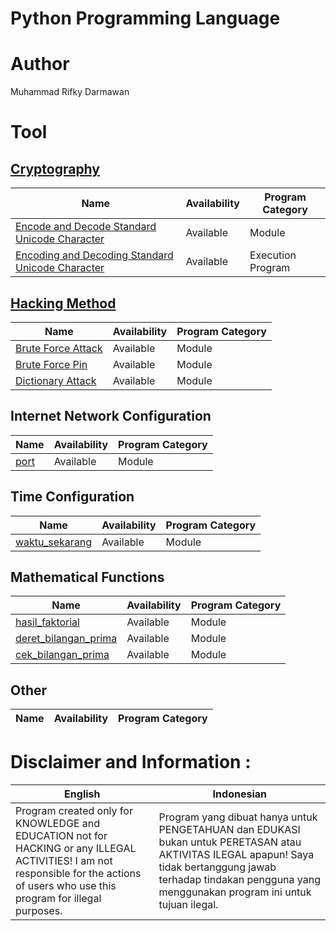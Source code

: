 # Python Programming Language

# Author
Muhammad Rifky Darmawan

# Tool
## [Cryptography](https://github.com/rifkydarmawan62/Python/tree/Publik/Modul/kriptografi)
| Name | Availability | Program Category |
| --- | --- | --- |
| [Encode and Decode Standard Unicode Character](https://github.com/rifkydarmawan62/Python/blob/Publik/Modul/kriptografi/unicode_standar.py) | Available | Module |
| [Encoding and Decoding Standard Unicode Character](https://github.com/rifkydarmawan62/Python/blob/Publik/Modul/kriptografi/__main__.py) | Available | Execution Program |
## [Hacking Method](https://github.com/rifkydarmawan62/Python/tree/Publik/Modul/metode_peretasan)
| Name | Availability | Program Category |
| --- | --- | --- |
| [Brute Force Attack](https://github.com/rifkydarmawan62/Python/blob/Publik/Modul/metode_peretasan/__init__.py) | Available | Module |
| [Brute Force Pin](https://github.com/rifkydarmawan62/Python/blob/Publik/Modul/metode_peretasan/__init__.py) | Available | Module |
| [Dictionary Attack](https://github.com/rifkydarmawan62/Python/blob/Publik/Modul/metode_peretasan/__init__.py) | Available | Module |
## Internet Network Configuration
| Name | Availability| Program Category |
| --- | --- | --- |
| [port](https://github.com/rifkydarmawan62/Python/blob/Publik/Modul/port/__init__.py) | Available | Module |
## Time Configuration
| Name | Availability | Program Category |
| --- | --- | --- |
| [waktu_sekarang](https://github.com/rifkydarmawan62/Python/blob/Publik/Modul/waktu_sekarang/__init__.py) | Available | Module |
## Mathematical Functions
| Name | Availability | Program Category |
| --- | --- | --- |
| [hasil_faktorial](https://github.com/rifkydarmawan62/Python/blob/Publik/Modul/matematika/__init__.py) | Available | Module |
| [deret_bilangan_prima](https://github.com/rifkydarmawan62/Python/blob/Publik/Modul/matematika/__init__.py) | Available | Module |
| [cek_bilangan_prima](https://github.com/rifkydarmawan62/Python/blob/Publik/Modul/matematika/__init__.py) | Available | Module |
## Other
| Name | Availability | Program Category |
| --- | --- | --- |
# Disclaimer and Information :
| English | Indonesian |
| --- | --- |
| Program created only for KNOWLEDGE and EDUCATION not for HACKING or any ILLEGAL ACTIVITIES! I am not responsible for the actions of users who use this program for illegal purposes. | Program yang dibuat hanya untuk PENGETAHUAN dan EDUKASI bukan untuk PERETASAN atau AKTIVITAS ILEGAL apapun! Saya tidak bertanggung jawab terhadap tindakan pengguna yang menggunakan program ini untuk tujuan ilegal.|
